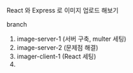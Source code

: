 React 와 Express 로 이미지 업로드 해보기

branch

1. image-server-1 (서버 구축, multer 세팅)
2. image-server-2 (문제점 해결)
3. imager-client-1 (React 세팅)
4.
